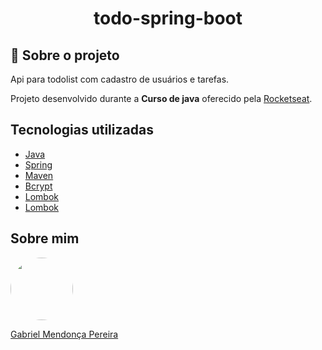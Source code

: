 <h1 align="center">todo-spring-boot</h1>

## 💬 Sobre o projeto
Api para todolist com cadastro de usuários e tarefas.

Projeto desenvolvido durante a **Curso de java** oferecido pela [Rocketseat](https://www.rocketseat.com.br/).

## Tecnologias utilizadas
* [Java](https://www.java.com/pt-BR/)
* [Spring](https://spring.io/guides/gs/spring-boot/)
* [Maven](https://maven.apache.org/)
* [Bcrypt](https://github.com/patrickfav/bcrypt)
* [Lombok](https://projectlombok.org/)
* [Lombok](https://projectlombok.org/)

## Sobre mim
<a href="https://www.linkedin.com/in/gabriel-mendonca-pereira/">
 <img style="border-radius:50%" width="100px; "src="https://avatars0.githubusercontent.com/u/49095200?s=460&u=27a77c43fff5eab61be02a3fedfd7db554145981&v=4"/>
 <p>Gabriel Mendonça Pereira</p>
</a>
